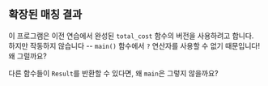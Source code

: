 ## 확장된 매칭 결과

이 프로그램은 이전 연습에서 완성된 `total_cost` 함수의 버전을 사용하려고 합니다.  
하지만 작동하지 않습니다 -- `main()` 함수에서 `?` 연산자를 사용할 수 없기 때문입니다! 왜 그럴까요?  

<div class="hint">
다른 함수들이 <code>Result</code>를 반환할 수 있다면, 왜 <code>main</code>은 그렇지 않을까요?
</div>